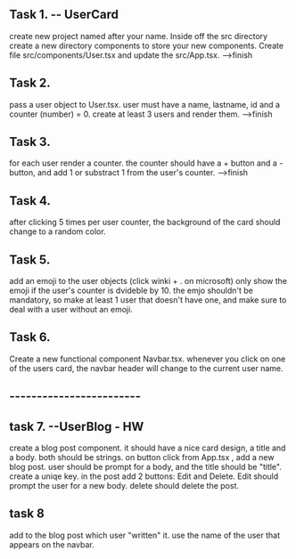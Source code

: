 ## Task 1. -- UserCard
create new project named after your name. Inside off the src directory create a new directory components to store your new components. Create file src/components/User.tsx and update the src/App.tsx. -->finish

## Task 2.
pass a user object to User.tsx. user must have a name, lastname, id and a counter (number) = 0. create at least 3 users and render them. -->finish

## Task 3.
for each user render a counter. the counter should have a + button and a - button, and add 1 or substract 1 from the user's counter. -->finish

## Task 4.
after clicking 5 times per user counter, the background of the card should change to a random color.

## Task 5.
add an emoji to the user objects (click winki + . on microsoft) 
only show the emoji if the user's counter is dvideble by 10. the emjo shouldn't be mandatory, so make at least 1 user that doesn't have one, and make sure to deal with a user without an emoji.

## Task 6.
Create a new functional component Navbar.tsx. whenever you click on one of the users card, the navbar header will change to the current user name.

## ------------------------
## task 7. --UserBlog  - HW
create a blog post component. it should have a nice card design, a title and a body. both should be strings.
on button click from App.tsx , add a new blog post. user should be prompt for a body, and the title should be "title". create a uniqe key. in the post add 2 buttons: Edit and Delete.
Edit should prompt the user for a new body. delete should delete the post.

## task 8 
add to the blog post which user "written" it. use the name of the user that appears on the navbar.
